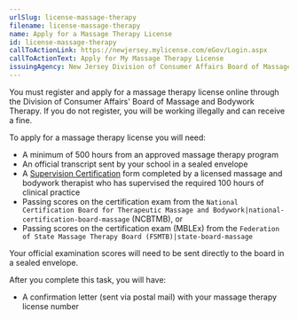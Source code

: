 ```yaml
---
urlSlug: license-massage-therapy
filename: license-massage-therapy
name: Apply for a Massage Therapy License
id: license-massage-therapy
callToActionLink: https://newjersey.mylicense.com/eGov/Login.aspx
callToActionText: Apply for My Massage Therapy License
issuingAgency: New Jersey Division of Consumer Affairs Board of Massage and Bodywork Therapy
---
```

You must register and apply for a massage therapy license online through the Division of Consumer Affairs' Board of Massage and Bodywork Therapy. If you do not register, you will be working illegally and can receive a fine.

To apply for a massage therapy license you will need:

* A minimum of 500 hours from an approved massage therapy program
* An official transcript sent by your school in a sealed envelope
* A [Supervision Certification](https://www.njconsumeraffairs.gov/mbt/Applications/Supervising-Faculty-Member-Certification.pdf) form completed by a licensed massage and bodywork therapist who has supervised the required 100 hours of clinical practice
* Passing scores on the certification exam from the `National Certification Board for Therapeutic Massage and Bodywork|national-certification-board-massage` (NCBTMB), or
* Passing scores on the certification exam (MBLEx) from the `Federation of State Massage Therapy Board (FSMTB)|state-board-massage`

Your official examination scores will need to be sent directly to the board in a sealed envelope.

After you complete this task, you will have:

* A confirmation letter (sent via postal mail) with your massage therapy license number